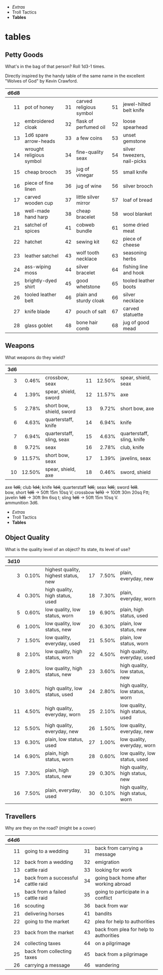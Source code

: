 
<!-- .margin.compass -->
* _Extras_
* Troll Tactics
* **Tables**

# tables

## Petty Goods

What's in the bag of that person? Roll 1d3-1 times.

Directly inspired by the handy table of the same name in the excellent "Wolves of God" by Kevin Crawford.

<!-- .random.petty.n4 -->
| d6d8 |   |   |   |   |   |
|-----:|---|--:|---|--:|---|
| 11 | pot of honey             | 31 | carved religious symbol | 51 | jewel-hilted belt knife     |
| 12 | embroidered cloak        | 32 | flask of perfumed oil   | 52 | loose spearhead             |
| 13 | 1d6 spare arrow-heads    | 33 | a few coins             | 53 | unset gemstone              |
| 14 | wrought religious symbol | 34 | fine-quality seax       | 54 | silver tweezers, nail-picks |
| 15 | cheap brooch             | 35 | jug of vinegar          | 55 | small knife                 |
| 16 | piece of fine linen      | 36 | jug of wine             | 56 | silver brooch               |
| 17 | carved wooden cup        | 37 | little silver mirror    | 57 | loaf of bread               |
| 18 | well-made hand harp      | 38 | cheap bracelet          | 58 | wool blanket                |
| 21 | satchel of spices        | 41 | cobweb bundle           | 61 | some dried meat             |
| 22 | hatchet                  | 42 | sewing kit              | 62 | piece of cheese             |
| 23 | leather satchel          | 43 | wolf tooth necklace     | 63 | seasoning herbs             |
| 24 | ass-wiping moss          | 44 | silver bracelet         | 64 | fishing line and hook       |
| 25 | brightly-dyed shirt      | 45 | good whetstone          | 65 | tooled leather boots        |
| 26 | tooled leather belt      | 46 | plain and sturdy cloak  | 66 | silver necklace             |
| 27 | knife blade              | 47 | pouch of salt           | 67 | carved statuette            |
| 28 | glass goblet             | 48 | bone hair comb          | 68 | jug of good mead            |

## Weapons

What weapons do they wield?

<!-- .random.weapons.n4.percent -->
| 3d6 |   |   |   |   |   |
|--:|--:|---|--:|--:|---|
|  3 |  0.46% | crossbow, seax            | 11 | 12.50% | spear, shield, seax        |
|  4 |  1.39% | spear, shield, sword      | 12 | 11.57% | axe                        |
|  5 |  2.78% | short bow, shield, sword  | 13 |  9.72% | short bow, axe             |
|  6 |  4.63% | quarterstaff, knife       | 14 |  6.94% | knife                      |
|  7 |  6.94% | quarterstaff, sling, seax | 15 |  4.63% | quarterstaff, sling, knife |
|  8 |  9.72% | seax                      | 16 |  2.78% | club, knife                |
|  9 | 11.57% | short bow, seax           | 17 |  1.39% | javelins, seax             |
| 10 | 12.50% | spear, shield, axe        | 18 |  0.46% | sword, shield              |

<!-- .table-caption -->
axe ~~1d6~~;
club ~~1d4~~;
knife ~~1d4~~;
quarterstaff ~~1d6~~;
seax ~~1d6~~;
sword ~~1d8~~.<br/>
bow, short ~~1d6~~ → 50ft 15m 10sq V;
crossbow ~~1d10~~ → 100ft 30m 20sq Ftt;<br/>
javelin ~~1d6~~ → 30ft 9m 6sq t;
sling ~~1d6~~ → 50ft 15m 10sq V.<br/>
ammunition 3d6.


<!-- PAGE BREAK tables -->

<!-- .margin.compass -->
* _Extras_
* Troll Tactics
* **Tables**


## Object Quality

What is the quality level of an object? Its state, its level of use?

<!-- .random.quality.n4.percent -->
| 3d10 |   |   |   |   |   |
|--:|--:|---|--:|--:|---|
|  3 |  0.10% | highest quality, highest status, new | 17 |  7.50% | plain, everyday, new            |
|  4 |  0.30% | high quality, high status, used      | 18 |  7.30% | plain, everyday, worn           |
|  5 |  0.60% | low quality, low status, worn        | 19 |  6.90% | plain, high status, used        |
|  6 |  1.00% | low quality, low status, new         | 20 |  6.30% | plain, low status, new          |
|  7 |  1.50% | low quality, everyday, used          | 21 |  5.50% | plain, low status, worn         |
|  8 |  2.10% | low quality, high status, worn       | 22 |  4.50% | high quality, everyday, used    |
|  9 |  2.80% | low quality, high status, new        | 23 |  3.60% | high quality, low status, new   |
| 10 |  3.60% | high quality, low status, used       | 24 |  2.80% | high quality, low status, worn  |
| 11 |  4.50% | high quality, everyday, worn         | 25 |  2.10% | low quality, high status, used  |
| 12 |  5.50% | high quality, everyday, new          | 26 |  1.50% | low quality, everyday, new      |
| 13 |  6.30% | plain, low status, used              | 27 |  1.00% | low quality, everyday, worn     |
| 14 |  6.90% | plain, high status, worn             | 28 |  0.60% | low quality, low status, used   |
| 15 |  7.30% | plain, high status, new              | 29 |  0.30% | high quality, high status, new  |
| 16 |  7.50% | plain, everyday, used                | 30 |  0.10% | high quality, high status, worn |


## Travellers

Why are they on the road? (might be a cover)

<!-- .random.travellers.n3 -->
| d4d6 |   |   |   |
|--:|---|--:|---|
| 11 | going to a wedding                 | 31 | back from carrying a message           |
| 12 | back from a wedding                | 32 | emigration                             |
| 13 | cattle raid                        | 33 | looking for work                       |
| 14 | back from a successful cattle raid | 34 | going back home after working abroad   |
| 15 | back from a failed cattle raid     | 35 | going to participate in a conflict     |
| 16 | scouting                           | 36 | back from war                          |
| 21 | delivering horses                  | 41 | bandits                                |
| 22 | going to the market                | 42 | plea for help to authorities           |
| 23 | back from the market               | 43 | back from plea for help to authorities |
| 24 | collecting taxes                   | 44 | on a pilgrimage                        |
| 25 | back from collecting taxes         | 45 | back from a pilgrimage                 |
| 26 | carrying a message                 | 46 | wandering                              |

